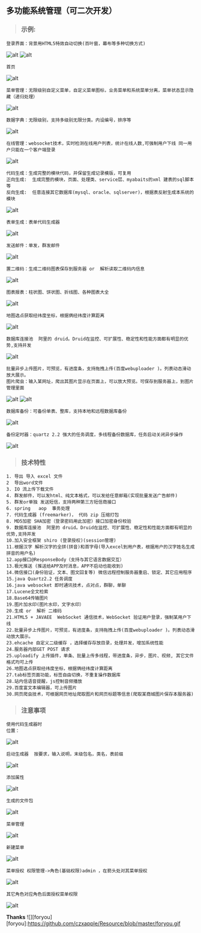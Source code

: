 ## 多功能系统管理（可二次开发）
>### 示例:

    登录界面：背景用HTML5特效自动切换(百叶窗，幕布等多种切换方式)
![alt](https://github.com/czxapple/Resource/blob/master/ADMIN-(26).png)
![alt](https://github.com/czxapple/Resource/blob/master/ADMIN-(27).png)

    首页
![alt](https://github.com/czxapple/Resource/blob/master/ADMIN-%20(3).png)

    菜单管理：无限级别自定义菜单，自定义菜单图标，业务菜单和系统菜单分离，菜单状态显示隐藏（递归处理）
![alt](https://github.com/czxapple/Resource/blob/master/ADMIN-%20(4).png)

    数据字典：无限级别，支持多级别无限分类。内设编号，排序等
![alt](https://github.com/czxapple/Resource/blob/master/ADMIN-%20(5).png)

    在线管理：websocket技术，实时检测在线用户列表，统计在线人数,可强制用户下线 同一用户只能在一个客户端登录
![alt](https://github.com/czxapple/Resource/blob/master/ADMIN-%20(6).png)

    代码生成：生成完整的模块代码，并保留生成记录模版，可复用 
    正向生成:  生成完整的模块，页面、处理类、service层、myabaits的xml 建表的sql脚本等
    反向生成:  任意连接其它数据库(mysql、oracle、sqlserver)，根据表反射生成本系统的模块
![alt](https://github.com/czxapple/Resource/blob/master/ADMIN-%20(7).png)

    表单生成：表单代码生成器
![alt](https://github.com/czxapple/Resource/blob/master/ADMIN-%20(8).png)

    发送邮件：单发，群发邮件 
![alt](https://github.com/czxapple/Resource/blob/master/ADMIN-%20(9).png)

    置二维码：生成二维码图表保存到服务器 or  解析读取二维码内信息 
![alt](https://github.com/czxapple/Resource/blob/master/ADMIN-%20(10).png)

    图表报表：柱状图、饼状图、折线图、各种图表大全
![alt](https://github.com/czxapple/Resource/blob/master/ADMIN-%20(11).png)

    地图选点获取经纬度坐标，根据俩经纬度计算距离
![alt](https://github.com/czxapple/Resource/blob/master/ADMIN-%20(12).png)

    数据库连接池  阿里的 druid。Druid在监控、可扩展性、稳定性和性能方面都有明显的优势,支持并发
![alt](https://github.com/czxapple/Resource/blob/master/ADMIN-%20(13).png)

    批量异步上传图片，可预览，有进度条，支持拖拽上传(百度webuploader )。列表动态滑动放大展示。
    图片爬虫：输入某网址，爬出其图片显示在页面上，可以放大预览。可保存到服务器上，到图片管理里面
![alt](https://github.com/czxapple/Resource/blob/master/ADMIN-%20(14).png)
![alt](https://github.com/czxapple/Resource/blob/master/ADMIN-%20(15).png)

    数据库备份：可备份单表、整库，支持本地和远程数据库备份
![alt](https://github.com/czxapple/Resource/blob/master/ADMIN-%20(16).png)

    备份定时器：quartz 2.2 强大的任务调度，多线程备份数据库，任务启动关闭异步操作
![alt](https://github.com/czxapple/Resource/blob/master/ADMIN-%20(17).png)


>### 技术特性
    1. 导出 导入 excel 文件
    2  导出word文件
    3. IO 流上传下载文件
    4. 群发邮件，可以发html、纯文本格式，可以发给任意邮箱(实现批量发送广告邮件)
    5. 群发or单独 发送短信，支持两种第三方短信商接口
    6. spring   aop  事务处理
    7. 代码生成器 (freemarker)， 代码 zip 压缩打包
    8. MD5加密 SHA加密（登录密码用此加密）接口加密身份校验
    9. 数据库连接池  阿里的 druid。Druid在监控、可扩展性、稳定性和性能方面都有明显的优势,支持并发
    10.加入安全框架 shiro (登录授权)(session管理)
    11.根据汉字 解析汉字的全拼(拼音)和首字母(导入excel到用户表，根据用户的汉字姓名生成拼音的用户名)
    12.app接口@ResponseBody（支持与其它语言数据交互）
    13.极光推送 (推送给APP及时消息，APP不启动也能收到)
    14.微信接口(身份验证，文本、图文回复等) 微信远程控制服务器重启、锁定、其它应用程序
    15.java Quartz2.2 任务调度 
    16.java websocket 即时通讯技术，点对点，群聊，单聊
    17.Lucene全文检索
    18.Base64传输图片
    19.图片加水印(图片水印，文字水印）
    20.生成 or  解析 二维码
    21.HTML5 + JAVAEE  WebSocket 通信技术，WebSocket 验证用户登录，强制某用户下线
    22.批量异步上传图片，可预览，有进度条，支持拖拽上传(百度webuploader )。列表动态滑动放大展示。
    23.ehcache 自定义二级缓存 ，选择缓存存放目录，处理并发，增加系统性能
    24.服务器内部GET POST 请求
    25.uploadify 上传插件，单条、批量上传多线程，带进度条，异步，图片、视频, 其它文件格式均可上传
    26.地图选点获取经纬度坐标，根据俩经纬度计算距离
    27.tab标签页面功能，标签自由切换，不重复操作数据库
    28.站内信语音提醒，js控制音频播放
    29.百度富文本编辑器，可上传图片
    30.网页爬虫技术，可根据网页地址爬取图片和网页标题等信息(爬取某商城图片保存本服务器)
    
>### 注意事项

    使用代码生成器时
    位置：
![alt](https://github.com/czxapple/Resource/blob/master/ADMIN-(18).png)

    启动生成器  按要求，输入说明，末级包名，类名，表前缀
![alt](https://github.com/czxapple/Resource/blob/master/ADMIN-(19).png)

    添加属性
![alt](https://github.com/czxapple/Resource/blob/master/ADMIN-(20).png)

    生成的文件包
![alt](https://github.com/czxapple/Resource/blob/master/ADMIN-(22).png)

    菜单管理
![alt](https://github.com/czxapple/Resource/blob/master/ADMIN-(28).png)

    新建菜单
![alt](https://github.com/czxapple/Resource/blob/master/ADMIN-(29).png)

    菜单授权 权限管理->角色(基础权限)admin ，在箭头处对其菜单授权
![alt](https://github.com/czxapple/Resource/blob/master/ADMIN-(30).png)

    其它角色对应角色后面授权菜单权限
![alt](https://github.com/czxapple/Resource/blob/master/ADMIN-(31).png)


__Thanks__   ![][foryou]
[foryou]:https://github.com/czxapple/Resource/blob/master/foryou.gif
